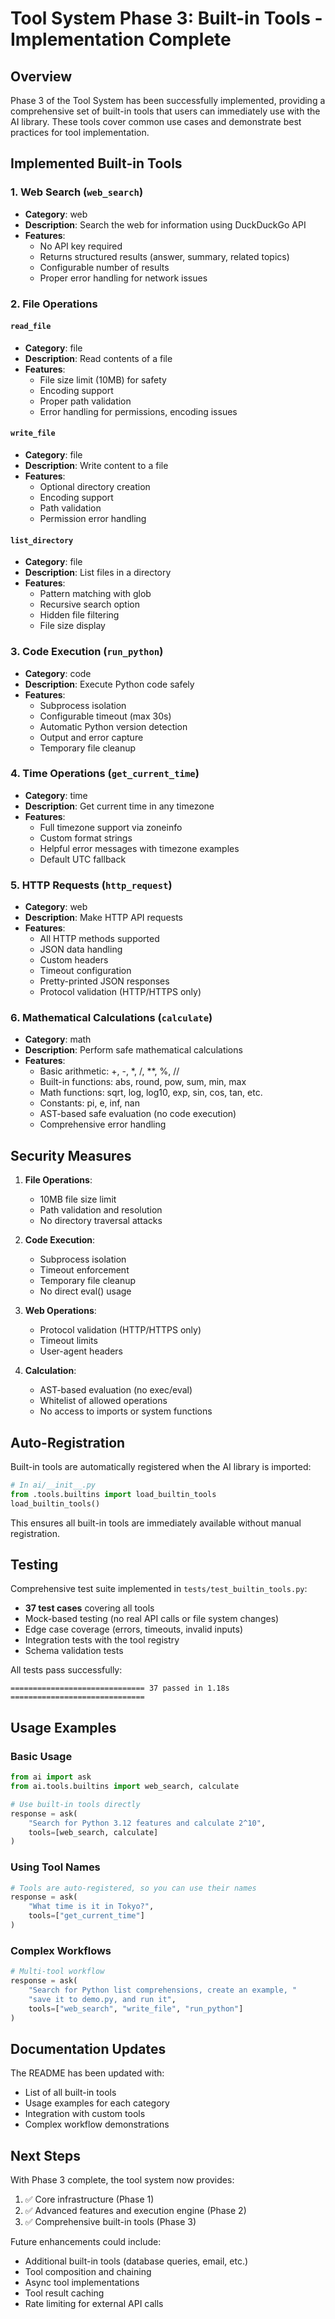 # Tool System Phase 3: Built-in Tools - Implementation Complete

## Overview

Phase 3 of the Tool System has been successfully implemented, providing a comprehensive set of built-in tools that users can immediately use with the AI library. These tools cover common use cases and demonstrate best practices for tool implementation.

## Implemented Built-in Tools

### 1. Web Search (`web_search`)
- **Category**: web
- **Description**: Search the web for information using DuckDuckGo API
- **Features**:
  - No API key required
  - Returns structured results (answer, summary, related topics)
  - Configurable number of results
  - Proper error handling for network issues

### 2. File Operations
#### `read_file`
- **Category**: file
- **Description**: Read contents of a file
- **Features**:
  - File size limit (10MB) for safety
  - Encoding support
  - Proper path validation
  - Error handling for permissions, encoding issues

#### `write_file`
- **Category**: file
- **Description**: Write content to a file
- **Features**:
  - Optional directory creation
  - Encoding support
  - Path validation
  - Permission error handling

#### `list_directory`
- **Category**: file
- **Description**: List files in a directory
- **Features**:
  - Pattern matching with glob
  - Recursive search option
  - Hidden file filtering
  - File size display

### 3. Code Execution (`run_python`)
- **Category**: code
- **Description**: Execute Python code safely
- **Features**:
  - Subprocess isolation
  - Configurable timeout (max 30s)
  - Automatic Python version detection
  - Output and error capture
  - Temporary file cleanup

### 4. Time Operations (`get_current_time`)
- **Category**: time
- **Description**: Get current time in any timezone
- **Features**:
  - Full timezone support via zoneinfo
  - Custom format strings
  - Helpful error messages with timezone examples
  - Default UTC fallback

### 5. HTTP Requests (`http_request`)
- **Category**: web
- **Description**: Make HTTP API requests
- **Features**:
  - All HTTP methods supported
  - JSON data handling
  - Custom headers
  - Timeout configuration
  - Pretty-printed JSON responses
  - Protocol validation (HTTP/HTTPS only)

### 6. Mathematical Calculations (`calculate`)
- **Category**: math
- **Description**: Perform safe mathematical calculations
- **Features**:
  - Basic arithmetic: +, -, *, /, **, %, //
  - Built-in functions: abs, round, pow, sum, min, max
  - Math functions: sqrt, log, log10, exp, sin, cos, tan, etc.
  - Constants: pi, e, inf, nan
  - AST-based safe evaluation (no code execution)
  - Comprehensive error handling

## Security Measures

1. **File Operations**:
   - 10MB file size limit
   - Path validation and resolution
   - No directory traversal attacks

2. **Code Execution**:
   - Subprocess isolation
   - Timeout enforcement
   - Temporary file cleanup
   - No direct eval() usage

3. **Web Operations**:
   - Protocol validation (HTTP/HTTPS only)
   - Timeout limits
   - User-agent headers

4. **Calculation**:
   - AST-based evaluation (no exec/eval)
   - Whitelist of allowed operations
   - No access to imports or system functions

## Auto-Registration

Built-in tools are automatically registered when the AI library is imported:

```python
# In ai/__init__.py
from .tools.builtins import load_builtin_tools
load_builtin_tools()
```

This ensures all built-in tools are immediately available without manual registration.

## Testing

Comprehensive test suite implemented in `tests/test_builtin_tools.py`:

- **37 test cases** covering all tools
- Mock-based testing (no real API calls or file system changes)
- Edge case coverage (errors, timeouts, invalid inputs)
- Integration tests with the tool registry
- Schema validation tests

All tests pass successfully:
```
============================== 37 passed in 1.18s ==============================
```

## Usage Examples

### Basic Usage
```python
from ai import ask
from ai.tools.builtins import web_search, calculate

# Use built-in tools directly
response = ask(
    "Search for Python 3.12 features and calculate 2^10",
    tools=[web_search, calculate]
)
```

### Using Tool Names
```python
# Tools are auto-registered, so you can use their names
response = ask(
    "What time is it in Tokyo?",
    tools=["get_current_time"]
)
```

### Complex Workflows
```python
# Multi-tool workflow
response = ask(
    "Search for Python list comprehensions, create an example, "
    "save it to demo.py, and run it",
    tools=["web_search", "write_file", "run_python"]
)
```

## Documentation Updates

The README has been updated with:
- List of all built-in tools
- Usage examples for each category
- Integration with custom tools
- Complex workflow demonstrations

## Next Steps

With Phase 3 complete, the tool system now provides:
1. ✅ Core infrastructure (Phase 1)
2. ✅ Advanced features and execution engine (Phase 2)
3. ✅ Comprehensive built-in tools (Phase 3)

Future enhancements could include:
- Additional built-in tools (database queries, email, etc.)
- Tool composition and chaining
- Async tool implementations
- Tool result caching
- Rate limiting for external API calls